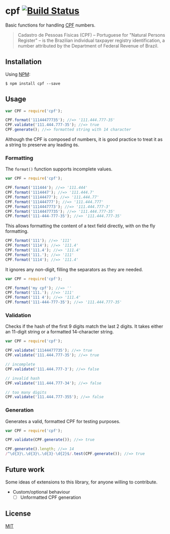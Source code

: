 # cpf [![Build Status](https://travis-ci.org/theuves/cpf.svg?branch=master)](https://travis-ci.org/theuves/cpf)

Basic functions for handling [CPF](https://en.wikipedia.org/wiki/Cadastro_de_Pessoas_F%C3%ADsicas) numbers.

> Cadastro de Pessoas Físicas (CPF) – Portuguese for "Natural Persons Register" – is the Brazilian individual taxpayer registry identification, a number attributed by the Department of Federal Revenue of Brazil.



## Installation

Using [NPM](http://npmjs.com/):

```
$ npm install cpf --save
```

## Usage

```js
var CPF = require('cpf');

CPF.format('11144477735'); //=> '111.444.777-35'
CPF.validate('111.444.777-35'); //=> true
CPF.generate(); //=> formatted string with 14 character
```
Although the CPF is composed of numbers, it is good practice to treat it as a string to preserve any leading `0`s.

### Formatting

The `format()` function supports incomplete values.

```js
var CPF = require('cpf');

CPF.format('111444'); //=> '111.444'
CPF.format('1114447'); //=> '111.444.7'
CPF.format('11144477'); //=> '111.444.77'
CPF.format('111444777'); //=> '111.444.777'
CPF.format('1114447773'); //=> '111.444.777-3'
CPF.format('11144477735'); //=> '111.444.777-35'
CPF.format('111-444-777-35'); //=> '111.444.777-35'
```

This allows formatting the content of a text field directly, with on the fly formatting.

```js
CPF.format('111'); //=> '111'
CPF.format('1114'); //=> '111.4'
CPF.format('111.4'); //=> '111.4'
CPF.format('111.'); //=> '111'
CPF.format('1114'); //=> '111.4'
```

It ignores any non-digit, filling the separators as they are needed.

```js
var CPF = require('cpf');

CPF.format('my cpf'); //=> ''
CPF.format('111.'); //=> '111'
CPF.format('111 4'); //=> '111.4'
CPF.format('111-444-777-35'); //=> '111.444.777-35'
```

### Validation

Checks if the hash of the first 9 digits match the last 2 digits. It takes either an 11-digit string or a formatted 14-character string.

```js
var CPF = require('cpf');

CPF.validate('11144477735'); //=> true
CPF.validate('111.444.777-35'); //=> true

// incomplete
CPF.validate('111.444.777-3'); //=> false

// invalid hash
CPF.validate('111.444.777-34'); //=> false

// too many digits
CPF.validate('111.444.777-355'); //=> false
```

### Generation

Generates a valid, formatted CPF for testing purposes.

```js
var CPF = require('cpf');

CPF.validate(CPF.generate()); //=> true

CPF.generate().length; //=> 14
/^\d{3}\.\d{3}\.\d{3}-\d{2}$/.test(CPF.generate()); //=> true
```

## Future work

Some ideas of extensions to this library, for anyone willing to contribute.

- Custom/optional behaviour
  - [ ] Unformatted CPF generation

## License

[MIT](https://raw.githubusercontent.com/theuves/cpf/master/License)
